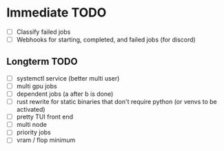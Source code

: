 # Immediate TODO

- [ ] Classify failed jobs
- [ ] Webhooks for starting, completed, and failed jobs (for discord)

## Longterm TODO

- [ ] systemctl service (better multi user)
- [ ] multi gpu jobs
- [ ] dependent jobs (a after b is done)
- [ ] rust rewrite for static binaries that don't require python (or venvs to be activated)
- [ ] pretty TUI front end
- [ ] multi node
- [ ] priority jobs
- [ ] vram / flop minimum
